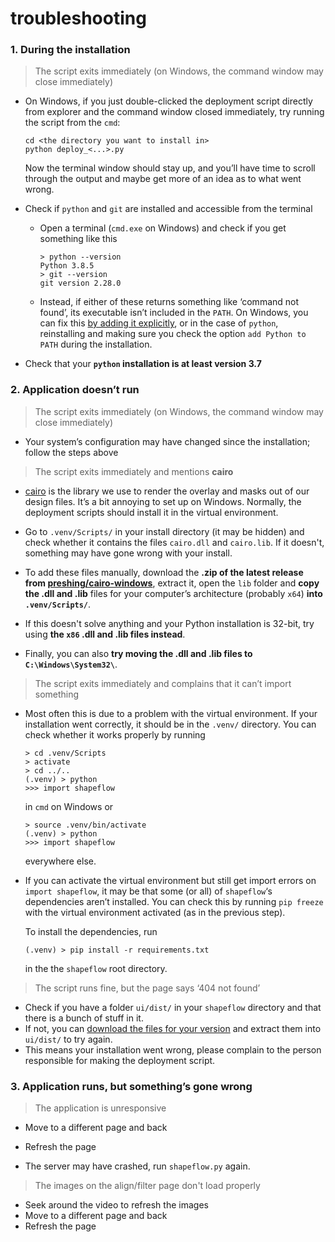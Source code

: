 # troubleshooting

### 1. During the installation

> The script exits immediately (on Windows, the command window may close immediately)

* On Windows, if you just double-clicked the deployment script directly from explorer and the command window closed immediately, try running the script from the `cmd`:

  ```
  cd <the directory you want to install in>
  python deploy_<...>.py
  ```

  Now the terminal window should stay up, and you’ll have time to scroll through the output and maybe get more of an idea as to what went wrong.

* Check if `python` and `git` are installed and accessible from the terminal

  * Open a terminal (`cmd.exe` on Windows) and check if you get something like this

    ```
    > python --version
    Python 3.8.5
    > git --version
    git version 2.28.0
    ```

  * Instead, if either of these returns something like ‘command not found’, its executable isn’t included in the `PATH`. On Windows, you can fix this [by adding it explicitly](https://www.architectryan.com/2018/03/17/add-to-the-path-on-windows-10/), or in the case of `python`, reinstalling and making sure you check the option `add Python to PATH` during the installation.

* Check that your **`python` installation is at least version 3.7**

  

### 2. Application doesn’t run

> The script exits immediately (on Windows, the command window may close immediately)

* Your system’s configuration may have changed since the installation; follow the steps above

  

> The script exits immediately and mentions **cairo**

* [cairo](https://www.cairographics.org/manual/) is the library we use to render the overlay and masks out of our design files. It’s a bit annoying to set up on Windows. Normally, the deployment scripts should install it in the virtual environment.

* Go to `.venv/Scripts/` in your install directory (it may be hidden) and check whether it contains the files `cairo.dll` and `cairo.lib`. If it doesn't, something may have gone wrong with your install. 

* To add these files manually, download the **.zip of the latest release from [preshing/cairo-windows](https://github.com/preshing/cairo-windows/releases)**, extract it, open the `lib` folder and **copy the .dll and .lib** files for your computer’s architecture (probably `x64`) **into `.venv/Scripts/`**.

* If this doesn't solve anything and your Python installation is 32-bit, try using **the `x86` .dll and .lib files instead**.

* Finally, you can also **try moving the .dll and .lib files to `C:\Windows\System32\`**.
  

> The script exits immediately and complains that it can’t import something

* Most often this is due to a problem with the virtual environment. If your installation went correctly, it should be in the `.venv/` directory. You can check whether it works properly by running

  ```
  > cd .venv/Scripts
  > activate
  > cd ../..
  (.venv) > python
  >>> import shapeflow
  ```

  in `cmd`  on Windows or

  ```
  > source .venv/bin/activate
  (.venv) > python
  >>> import shapeflow
  ```

  everywhere else.

* If you can activate the virtual environment but still get import errors on `import shapeflow`, it may be that some (or all) of `shapeflow`‘s dependencies aren’t installed. You can check this by running `pip freeze` with the virtual environment activated (as in the previous step). 

  To install the dependencies, run 

  ```
  (.venv) > pip install -r requirements.txt
  ```

  in the the `shapeflow` root directory.
  

> The script runs fine, but the page says ‘404 not found’

* Check if you have a folder `ui/dist/` in your `shapeflow` directory and that there is a bunch of stuff in it.
* If not, you can [download the files for your version](https://github.com/ybnd/shapeflow/releases) and extract them into `ui/dist/` to try again. 
* This means your installation went wrong, please complain to the person responsible for making the deployment script.



### 3. Application runs, but something’s gone wrong

> The application is unresponsive

- Move to a different page and back

- Refresh the page

- The server may have crashed, run `shapeflow.py` again.

  

> The images on the align/filter page don't load properly

- Seek around the video to refresh the images
- Move to a different page and back
- Refresh the page

